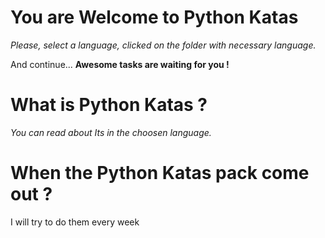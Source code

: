 # You are Welcome to Python Katas

_Please, select a language, clicked on the folder with necessary language._

And continue... __Awesome tasks are waiting for you !__

# What is Python Katas ?

_You can read about Its in the choosen language._

# When the Python Katas pack come out ?

I will try to do them every week
